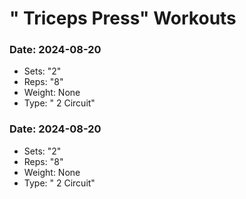 # " Triceps Press" Workouts

### Date: 2024-08-20
- Sets: "2"
- Reps: "8"
- Weight: None
- Type: " 2 Circuit"

### Date: 2024-08-20
- Sets: "2"
- Reps: "8"
- Weight: None
- Type: " 2 Circuit"

